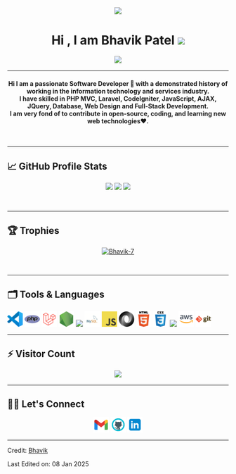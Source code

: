 <div id="header" align="center">
  <img src="https://media.giphy.com/media/M9gbBd9nbDrOTu1Mqx/giphy.gif" width="100"/>
</div>
<h1 align="center">Hi , I am Bhavik Patel <img src="https://media.giphy.com/media/hvRJCLFzcasrR4ia7z/giphy.gif" width="35"></h1>
<p align="center">
  <a href="https://github.com/Bhavik-7">
  <img src="https://readme-typing-svg.herokuapp.com?lines=Software+Developer;PHP%20|%20Laravel%20|%20JavaScript;Always%20learning%20new%20things&center=true&width=500&height=40"></a>
</p>

<hr/>
<h4 align="center">
Hi I am a passionate Software Developer 🙏 with a demonstrated history of working in the information technology and services industry.<br/>
I have skilled in PHP MVC, Laravel, CodeIgniter, JavaScript, AJAX, JQuery, Database, Web Design and Full-Stack Development.<br>
I am very fond of to contribute in open-source, coding, and learning new web technologies❤️.
</h4>
<br>
<hr/>

## 📈 GitHub Profile Stats

<p align="center">
    <a href="https://github.com/Bhavik-7" style="text-decoration:none;">
        <img height="180em" width="auto" src="https://streak-stats.demolab.com?user=Bhavik-7&theme=algolia&hide_border=true&border_radius=2"/>
        <img height="180em" width="auto" src="https://github-readme-stats.vercel.app/api?username=Bhavik-7&show_icons=true&count_private=true&hide_border=true&theme=algolia&include_all_commits=true&count_private=true"/>
        <img height="180em" width="auto" src="https://github-readme-stats.vercel.app/api/top-langs/?username=Bhavik-7&hide_border=true&layout=compact&theme=algolia"/>
    </a>
</p>

<br/>
<hr/>

## 🏆 Trophies

<p align="center"> 
	<a href="https://github.com/Bhavik-7">
	<img src="https://github-profile-trophy.vercel.app/?username=Bhavik-7&row=1&column=3&theme=algolia" alt="Bhavik-7" />
	</a>
</p>

<!-- algolia -->
<br>

<hr/>

## 🗂 Tools & Languages
<code><img alt="Visual Studio Code" height="35rem" src="https://raw.githubusercontent.com/github/explore/80688e429a7d4ef2fca1e82350fe8e3517d3494d/topics/visual-studio-code/visual-studio-code.png" /></code>
<code><img height="35rem" src="https://raw.githubusercontent.com/github/explore/80688e429a7d4ef2fca1e82350fe8e3517d3494d/topics/php/php.png"></code>
<code><img height="35rem" src="https://raw.githubusercontent.com/github/explore/80688e429a7d4ef2fca1e82350fe8e3517d3494d/topics/laravel/laravel.png"></code>
<code><img height="35rem" src="https://raw.githubusercontent.com/github/explore/80688e429a7d4ef2fca1e82350fe8e3517d3494d/topics/nodejs/nodejs.png" /></code>
<code><img height="35rem" src="https://cdn4.iconfinder.com/data/icons/logos-3/600/React.js_logo-512.png" /></code>
<code><img height="35rem" src="https://raw.githubusercontent.com/github/explore/80688e429a7d4ef2fca1e82350fe8e3517d3494d/topics/mysql/mysql.png"></code>
<code><img height="35rem" src="https://raw.githubusercontent.com/github/explore/80688e429a7d4ef2fca1e82350fe8e3517d3494d/topics/javascript/javascript.png"></code>
<code><img height="35rem" src="https://raw.githubusercontent.com/github/explore/80688e429a7d4ef2fca1e82350fe8e3517d3494d/topics/json/json.png"></code>
<code><img alt="HTML5" height="35rem" src="https://raw.githubusercontent.com/github/explore/80688e429a7d4ef2fca1e82350fe8e3517d3494d/topics/html/html.png" /></code>
<code><img alt="CSS3" height="35rem" src="https://raw.githubusercontent.com/github/explore/80688e429a7d4ef2fca1e82350fe8e3517d3494d/topics/css/css.png" /></code>
<code><img height="35rem" src="https://img.icons8.com/color/2x/bootstrap.png" /></code>
<code><img height="35rem" src="https://raw.githubusercontent.com/github/explore/80688e429a7d4ef2fca1e82350fe8e3517d3494d/topics/aws/aws.png"></code>
<code><img height="35rem" src="https://raw.githubusercontent.com/github/explore/80688e429a7d4ef2fca1e82350fe8e3517d3494d/topics/git/git.png"></code>
<br/>

<hr/>

## ⚡ Visitor Count

<p align="center"><img src="https://profile-counter.glitch.me/Bhavik-7/count.svg"/></p>

<hr/>

## 🙋‍♀️ Let's Connect

<p align="center">
	<a href="mailto:bhavikpatel224@gmail.com"><img height="35px" src="https://raw.githubusercontent.com/Bhavik-7/Bhavik-7/refs/heads/development/icons/gmail.png" title='Gmail' alt="Gmail"/></a>
	<a href="https://github.com/Bhavik-7"><img height="35px" src="https://raw.githubusercontent.com/Bhavik-7/Bhavik-7/refs/heads/development/icons/github.png" title='GitHub' alt="GitHub"/></a>
	<a href="https://www.linkedin.com/in/bhavik-patel-1a39b3142"><img height="35px" src="https://raw.githubusercontent.com/Bhavik-7/Bhavik-7/refs/heads/development/icons/linkedin.png" title='LinkedIn' alt="LinkedIn"/></a>
</hr>

---

Credit: [Bhavik](https://github.com/Bhavik-7)

Last Edited on: 08 Jan 2025
